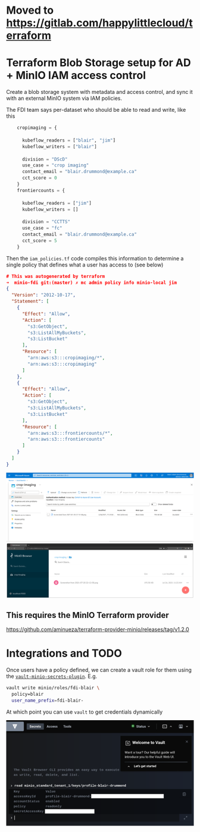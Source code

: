 # Moved to https://gitlab.com/happylittlecloud/terraform

# Terraform Blob Storage setup for AD + MinIO IAM access control

Create a blob storage system with metadata and access control, and
sync it with an external MinIO system via IAM policies.

The FDI team says per-dataset who should be able to read and write,
like this

```terraform
    cropimaging = {

      kubeflow_readers = ["blair", "jim"]
      kubeflow_writers = ["blair"]

      division = "DScD"
      use_case = "crop imaging"
      contact_email = "blair.drummond@example.ca"
      cct_score = 0
    }
    frontiercounts = {

      kubeflow_readers = ["jim"]
      kubeflow_writers = []

      division = "CCTTS"
      use_case = "fc"
      contact_email = "blair.drummond@example.ca"
      cct_score = 5
    }

```

Then the `iam_policies.tf` code compiles this information to determine a single policy that defines what a user has access to (see below) 


```json
# This was autogenerated by terraform
➜  minio-fdi git:(master) ✗ mc admin policy info minio-local jim
{
  "Version": "2012-10-17",
  "Statement": [
    {
      "Effect": "Allow",
      "Action": [
        "s3:GetObject",
        "s3:ListAllMyBuckets",
        "s3:ListBucket"
      ],
      "Resource": [
        "arn:aws:s3:::cropimaging/*",
        "arn:aws:s3:::cropimaging"
      ]
    },
    {
      "Effect": "Allow",
      "Action": [
        "s3:GetObject",
        "s3:ListAllMyBuckets",
        "s3:ListBucket"
      ],
      "Resource": [
        "arn:aws:s3:::frontiercounts/*",
        "arn:aws:s3:::frontiercounts"
      ]
    }
  ]
}
```

![Azure](docs/azure.png)
![MinIO](docs/minio.png)


## This requires the MinIO Terraform provider

https://github.com/aminueza/terraform-provider-minio/releases/tag/v1.2.0


# Integrations and TODO

Once users have a policy defined, we can create a vault role for them using the [`vault-minio-secrets-plugin`](https://github.com/StatCan/vault-plugin-secrets-minio). E.g.


```sh
vault write minio/roles/fdi-blair \
  policy=blair
  user_name_prefix=fdi-blair-
```

At which point you can use `vault` to get credentials dynamically

![Vault](docs/vault.png)
